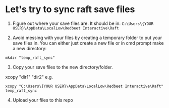 # Let's try to sync raft save files

1. Figure out where your save files are. It should be in: ```C:\Users\{YOUR USER}\AppData\LocalLow\Redbeet Interactive\Raft```

2. Avoid messing with your files by creating a temporary folder to put your save files in. You can either just create a new file or in cmd prompt make a new directory:

```mkdir "temp_raft_sync"```

3. Copy your save files to the new directory/folder.

xcopy "dir1" "dir2" e.g.

```xcopy "C:\Users\{YOUR USER}\AppData\LocalLow\Redbeet Interactive\Raft" temp_raft_sync```

4. Upload your files to this repo 
